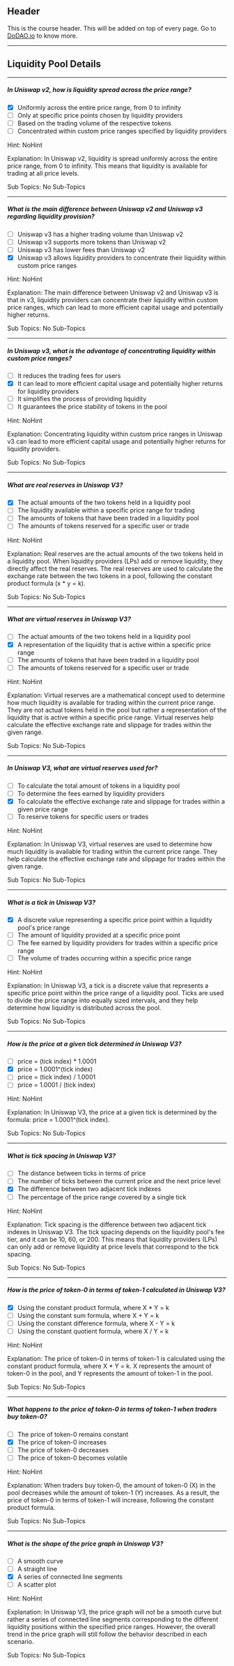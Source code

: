 ## Header
This is the course header. This will be added on top of every page. Go to [DoDAO.io](https://www.dodao.io) to know more.

 ---
 
 ## Liquidity Pool Details
 
 
---

##### In Uniswap v2, how is liquidity spread across the price range?  

- [x]  Uniformly across the entire price range, from 0 to infinity
- [ ]  Only at specific price points chosen by liquidity providers
- [ ]  Based on the trading volume of the respective tokens
- [ ]  Concentrated within custom price ranges specified by liquidity providers
  
Hint: NoHint
         
Explanation: In Uniswap v2, liquidity is spread uniformly across the entire price range, from 0 to infinity. This means that liquidity is available for trading at all price levels.

Sub Topics: No Sub-Topics
 

---

##### What is the main difference between Uniswap v2 and Uniswap v3 regarding liquidity provision?  

- [ ]  Uniswap v3 has a higher trading volume than Uniswap v2
- [ ]  Uniswap v3 supports more tokens than Uniswap v2
- [ ]  Uniswap v3 has lower fees than Uniswap v2
- [x]  Uniswap v3 allows liquidity providers to concentrate their liquidity within custom price ranges
  
Hint: NoHint
         
Explanation: The main difference between Uniswap v2 and Uniswap v3 is that in v3, liquidity providers can concentrate their liquidity within custom price ranges, which can lead to more efficient capital usage and potentially higher returns.

Sub Topics: No Sub-Topics
 

---

##### In Uniswap v3, what is the advantage of concentrating liquidity within custom price ranges?  

- [ ]  It reduces the trading fees for users
- [x]  It can lead to more efficient capital usage and potentially higher returns for liquidity providers
- [ ]  It simplifies the process of providing liquidity
- [ ]  It guarantees the price stability of tokens in the pool
  
Hint: NoHint
         
Explanation: Concentrating liquidity within custom price ranges in Uniswap v3 can lead to more efficient capital usage and potentially higher returns for liquidity providers.

Sub Topics: No Sub-Topics
 

---

##### What are real reserves in Uniswap V3?  

- [x]  The actual amounts of the two tokens held in a liquidity pool
- [ ]  The liquidity available within a specific price range for trading
- [ ]  The amounts of tokens that have been traded in a liquidity pool
- [ ]  The amounts of tokens reserved for a specific user or trade
  
Hint: NoHint
         
Explanation: Real reserves are the actual amounts of the two tokens held in a liquidity pool. When liquidity providers (LPs) add or remove liquidity, they directly affect the real reserves. The real reserves are used to calculate the exchange rate between the two tokens in a pool, following the constant product formula (x * y = k).

Sub Topics: No Sub-Topics
 

---

##### What are virtual reserves in Uniswap V3?  

- [ ]  The actual amounts of the two tokens held in a liquidity pool
- [x]  A representation of the liquidity that is active within a specific price range
- [ ]  The amounts of tokens that have been traded in a liquidity pool
- [ ]  The amounts of tokens reserved for a specific user or trade
  
Hint: NoHint
         
Explanation: Virtual reserves are a mathematical concept used to determine how much liquidity is available for trading within the current price range. They are not actual tokens held in the pool but rather a representation of the liquidity that is active within a specific price range. Virtual reserves help calculate the effective exchange rate and slippage for trades within the given range.

Sub Topics: No Sub-Topics
 

---

##### In Uniswap V3, what are virtual reserves used for?  

- [ ]  To calculate the total amount of tokens in a liquidity pool
- [ ]  To determine the fees earned by liquidity providers
- [x]  To calculate the effective exchange rate and slippage for trades within a given price range
- [ ]  To reserve tokens for specific users or trades
  
Hint: NoHint
         
Explanation: In Uniswap V3, virtual reserves are used to determine how much liquidity is available for trading within the current price range. They help calculate the effective exchange rate and slippage for trades within the given range.

Sub Topics: No Sub-Topics
 

---

##### What is a tick in Uniswap V3?  

- [x]  A discrete value representing a specific price point within a liquidity pool's price range
- [ ]  The amount of liquidity provided at a specific price point
- [ ]  The fee earned by liquidity providers for trades within a specific price range
- [ ]  The volume of trades occurring within a specific price range
  
Hint: NoHint
         
Explanation: In Uniswap V3, a tick is a discrete value that represents a specific price point within the price range of a liquidity pool. Ticks are used to divide the price range into equally sized intervals, and they help determine how liquidity is distributed across the pool.

Sub Topics: No Sub-Topics
 

---

##### How is the price at a given tick determined in Uniswap V3?  

- [ ]  price = (tick index) * 1.0001
- [x]  price = 1.0001^(tick index)
- [ ]  price = (tick index) / 1.0001
- [ ]  price = 1.0001 / (tick index)
  
Hint: NoHint
         
Explanation: In Uniswap V3, the price at a given tick is determined by the formula: price = 1.0001^(tick index).

Sub Topics: No Sub-Topics
 

---

##### What is tick spacing in Uniswap V3?  

- [ ]  The distance between ticks in terms of price
- [ ]  The number of ticks between the current price and the next price level
- [x]  The difference between two adjacent tick indexes
- [ ]  The percentage of the price range covered by a single tick
  
Hint: NoHint
         
Explanation: Tick spacing is the difference between two adjacent tick indexes in Uniswap V3. The tick spacing depends on the liquidity pool's fee tier, and it can be 10, 60, or 200. This means that liquidity providers (LPs) can only add or remove liquidity at price levels that correspond to the tick spacing.

Sub Topics: No Sub-Topics
 

---

##### How is the price of token-0 in terms of token-1 calculated in Uniswap V3?  

- [x]  Using the constant product formula, where X * Y = k
- [ ]  Using the constant sum formula, where X + Y = k
- [ ]  Using the constant difference formula, where X - Y = k
- [ ]  Using the constant quotient formula, where X / Y = k
  
Hint: NoHint
         
Explanation: The price of token-0 in terms of token-1 is calculated using the constant product formula, where X * Y = k. X represents the amount of token-0 in the pool, and Y represents the amount of token-1 in the pool.

Sub Topics: No Sub-Topics
 

---

##### What happens to the price of token-0 in terms of token-1 when traders buy token-0?  

- [ ]  The price of token-0 remains constant
- [x]  The price of token-0 increases
- [ ]  The price of token-0 decreases
- [ ]  The price of token-0 becomes volatile
  
Hint: NoHint
         
Explanation: When traders buy token-0, the amount of token-0 (X) in the pool decreases while the amount of token-1 (Y) increases. As a result, the price of token-0 in terms of token-1 will increase, following the constant product formula.

Sub Topics: No Sub-Topics
 

---

##### What is the shape of the price graph in Uniswap V3?  

- [ ]  A smooth curve
- [ ]  A straight line
- [x]  A series of connected line segments
- [ ]  A scatter plot
  
Hint: NoHint
         
Explanation: In Uniswap V3, the price graph will not be a smooth curve but rather a series of connected line segments corresponding to the different liquidity positions within the specified price ranges. However, the overall trend in the price graph will still follow the behavior described in each scenario.

Sub Topics: No Sub-Topics
 
